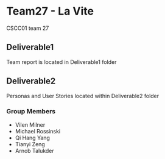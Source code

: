 # Team27 - La Vite
CSCC01 team 27

## Deliverable1
Team report is located in Deliverable1 folder

## Deliverable2
Personas and User Stories located within Deliverable2 folder

### Group Members
* Vilen Milner
* Michael Rossinski
* Qi Hang Yang
* Tianyi Zeng
* Arnob Talukder
